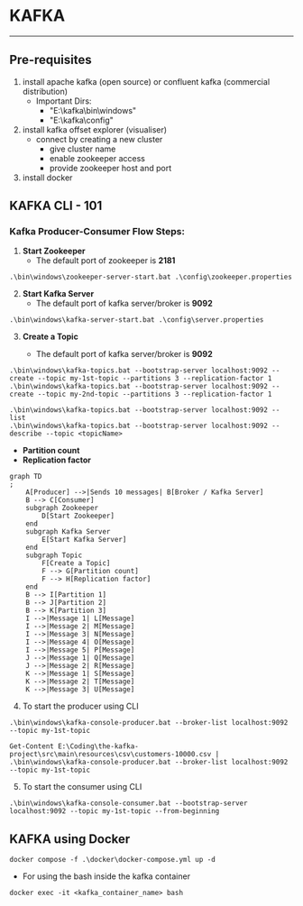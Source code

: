 # KAFKA

---

## Pre-requisites

1. install apache kafka (open source) or confluent kafka (commercial distribution)
    - Important Dirs:
        - "E:\kafka\bin\windows"
        - "E:\kafka\config"
2. install kafka offset explorer (visualiser)
    - connect by creating a new cluster
        - give cluster name
        - enable zookeeper access
        - provide zookeeper host and port
3. install docker

## KAFKA CLI - 101

### Kafka Producer-Consumer Flow Steps:

1. **Start Zookeeper**
    - The default port of zookeeper is **2181**

```shell
.\bin\windows\zookeeper-server-start.bat .\config\zookeeper.properties
```

2. **Start Kafka Server**
    - The default port of kafka server/broker is **9092**

```shell
.\bin\windows\kafka-server-start.bat .\config\server.properties
```

3. **Create a Topic**

    - The default port of kafka server/broker is **9092**

```shell
.\bin\windows\kafka-topics.bat --bootstrap-server localhost:9092 --create --topic my-1st-topic --partitions 3 --replication-factor 1
.\bin\windows\kafka-topics.bat --bootstrap-server localhost:9092 --create --topic my-2nd-topic --partitions 3 --replication-factor 1
```

```shell
.\bin\windows\kafka-topics.bat --bootstrap-server localhost:9092 --list
.\bin\windows\kafka-topics.bat --bootstrap-server localhost:9092 --describe --topic <topicName>
```

- **Partition count**
- **Replication factor**

```mermaid
graph TD
;
    A[Producer] -->|Sends 10 messages| B[Broker / Kafka Server]
    B --> C[Consumer]
    subgraph Zookeeper
        D[Start Zookeeper]
    end
    subgraph Kafka Server
        E[Start Kafka Server]
    end
    subgraph Topic
        F[Create a Topic]
        F --> G[Partition count]
        F --> H[Replication factor]
    end
    B --> I[Partition 1]
    B --> J[Partition 2]
    B --> K[Partition 3]
    I -->|Message 1| L[Message]
    I -->|Message 2| M[Message]
    I -->|Message 3| N[Message]
    I -->|Message 4| O[Message]
    I -->|Message 5| P[Message]
    J -->|Message 1| Q[Message]
    J -->|Message 2| R[Message]
    K -->|Message 1| S[Message]
    K -->|Message 2| T[Message]
    K -->|Message 3| U[Message]
```

4. To start the producer using CLI

```shell
.\bin\windows\kafka-console-producer.bat --broker-list localhost:9092 --topic my-1st-topic
```

```shell
Get-Content E:\Coding\the-kafka-project\src\main\resources\csv\customers-10000.csv | .\bin\windows\kafka-console-producer.bat --broker-list localhost:9092 --topic my-1st-topic
```

5. To start the consumer using CLI

```shell
.\bin\windows\kafka-console-consumer.bat --bootstrap-server localhost:9092 --topic my-1st-topic --from-beginning
```

## KAFKA using Docker

```shell
docker compose -f .\docker\docker-compose.yml up -d
```

- For using the bash inside the kafka container
```shell
docker exec -it <kafka_container_name> bash
```